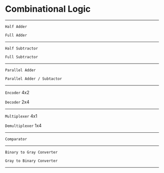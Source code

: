 # Combinational Logic

---

`Half Adder`

`Full Adder`

---

`Half Subtractor`

`Full Subtractor`

---

`Parallel Adder`

`Parallel Adder / Subtactor`

---

`Encoder` 4x2

`Decoder` 2x4

---

`Multiplexer` 4x1

`Demultiplexer` 1x4

---

`Comparator`

---

`Binary to Gray Converter`

`Gray to Binary Converter`

---
